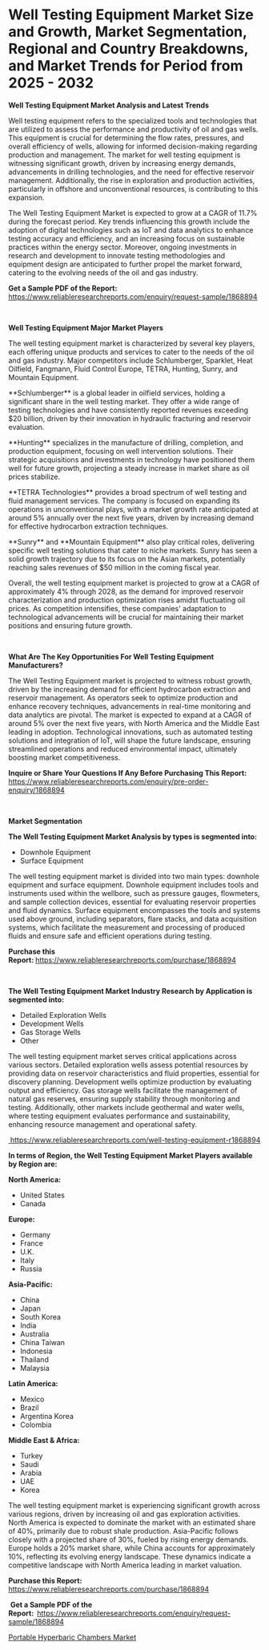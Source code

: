 <p><h1>Well Testing Equipment Market Size and Growth, Market Segmentation, Regional and Country Breakdowns, and Market Trends for Period from 2025 -  2032</h1></p><p><strong>Well Testing Equipment Market Analysis and Latest Trends</strong></p>
<p><p>Well testing equipment refers to the specialized tools and technologies that are utilized to assess the performance and productivity of oil and gas wells. This equipment is crucial for determining the flow rates, pressures, and overall efficiency of wells, allowing for informed decision-making regarding production and management. The market for well testing equipment is witnessing significant growth, driven by increasing energy demands, advancements in drilling technologies, and the need for effective reservoir management. Additionally, the rise in exploration and production activities, particularly in offshore and unconventional resources, is contributing to this expansion. </p><p>The Well Testing Equipment Market is expected to grow at a CAGR of 11.7% during the forecast period. Key trends influencing this growth include the adoption of digital technologies such as IoT and data analytics to enhance testing accuracy and efficiency, and an increasing focus on sustainable practices within the energy sector. Moreover, ongoing investments in research and development to innovate testing methodologies and equipment design are anticipated to further propel the market forward, catering to the evolving needs of the oil and gas industry.</p></p>
<p><strong>Get a Sample PDF of the Report:&nbsp;</strong> <a href="https://www.reliableresearchreports.com/enquiry/request-sample/1868894?utm_campaign=3543&utm_medium=2&utm_source=Github&utm_content=ia&utm_term=08042025&utm_id=well-testing-equipment">https://www.reliableresearchreports.com/enquiry/request-sample/1868894</a></p>
<p>&nbsp;</p>
<p><strong>Well Testing Equipment Major Market Players</strong></p>
<p><p>The well testing equipment market is characterized by several key players, each offering unique products and services to cater to the needs of the oil and gas industry. Major competitors include Schlumberger, Sparklet, Heat Oilfield, Fangmann, Fluid Control Europe, TETRA, Hunting, Sunry, and Mountain Equipment.</p><p>**Schlumberger** is a global leader in oilfield services, holding a significant share in the well testing market. They offer a wide range of testing technologies and have consistently reported revenues exceeding $20 billion, driven by their innovation in hydraulic fracturing and reservoir evaluation.</p><p>**Hunting** specializes in the manufacture of drilling, completion, and production equipment, focusing on well intervention solutions. Their strategic acquisitions and investments in technology have positioned them well for future growth, projecting a steady increase in market share as oil prices stabilize.</p><p>**TETRA Technologies** provides a broad spectrum of well testing and fluid management services. The company is focused on expanding its operations in unconventional plays, with a market growth rate anticipated at around 5% annually over the next five years, driven by increasing demand for effective hydrocarbon extraction techniques.</p><p>**Sunry** and **Mountain Equipment** also play critical roles, delivering specific well testing solutions that cater to niche markets. Sunry has seen a solid growth trajectory due to its focus on the Asian markets, potentially reaching sales revenues of $50 million in the coming fiscal year.</p><p>Overall, the well testing equipment market is projected to grow at a CAGR of approximately 4% through 2028, as the demand for improved reservoir characterization and production optimization rises amidst fluctuating oil prices. As competition intensifies, these companies' adaptation to technological advancements will be crucial for maintaining their market positions and ensuring future growth.</p></p>
<p>&nbsp;</p>
<p><strong>What Are The Key Opportunities For Well Testing Equipment Manufacturers?</strong></p>
<p><p>The Well Testing Equipment market is projected to witness robust growth, driven by the increasing demand for efficient hydrocarbon extraction and reservoir management. As operators seek to optimize production and enhance recovery techniques, advancements in real-time monitoring and data analytics are pivotal. The market is expected to expand at a CAGR of around 5% over the next five years, with North America and the Middle East leading in adoption. Technological innovations, such as automated testing solutions and integration of IoT, will shape the future landscape, ensuring streamlined operations and reduced environmental impact, ultimately boosting market competitiveness.</p></p>
<p><strong>Inquire or Share Your Questions If Any Before Purchasing This Report:</strong> <a href="https://www.reliableresearchreports.com/enquiry/pre-order-enquiry/1868894?utm_campaign=3543&utm_medium=2&utm_source=Github&utm_content=ia&utm_term=08042025&utm_id=well-testing-equipment">https://www.reliableresearchreports.com/enquiry/pre-order-enquiry/1868894</a></p>
<p>&nbsp;</p>
<p><strong>Market Segmentation</strong></p>
<p><strong>The Well Testing Equipment Market Analysis by types is segmented into:</strong></p>
<p><ul><li>Downhole Equipment</li><li>Surface Equipment</li></ul></p>
<p><p>The well testing equipment market is divided into two main types: downhole equipment and surface equipment. Downhole equipment includes tools and instruments used within the wellbore, such as pressure gauges, flowmeters, and sample collection devices, essential for evaluating reservoir properties and fluid dynamics. Surface equipment encompasses the tools and systems used above ground, including separators, flare stacks, and data acquisition systems, which facilitate the measurement and processing of produced fluids and ensure safe and efficient operations during testing.</p></p>
<p><strong>Purchase this Report:&nbsp;</strong><a href="https://www.reliableresearchreports.com/purchase/1868894?utm_campaign=3543&utm_medium=2&utm_source=Github&utm_content=ia&utm_term=08042025&utm_id=well-testing-equipment">https://www.reliableresearchreports.com/purchase/1868894</a></p>
<p>&nbsp;</p>
<p><strong>The Well Testing Equipment Market Industry Research by Application is segmented into:</strong></p>
<p><ul><li>Detailed Exploration Wells</li><li>Development Wells</li><li>Gas Storage Wells</li><li>Other</li></ul></p>
<p><p>The well testing equipment market serves critical applications across various sectors. Detailed exploration wells assess potential resources by providing data on reservoir characteristics and fluid properties, essential for discovery planning. Development wells optimize production by evaluating output and efficiency. Gas storage wells facilitate the management of natural gas reserves, ensuring supply stability through monitoring and testing. Additionally, other markets include geothermal and water wells, where testing equipment evaluates performance and sustainability, enhancing resource management and operational safety.</p></p>
<p><a href="https://www.reliableresearchreports.com/well-testing-equipment-r1868894?utm_campaign=3543&utm_medium=2&utm_source=Github&utm_content=ia&utm_term=08042025&utm_id=well-testing-equipment">&nbsp;https://www.reliableresearchreports.com/well-testing-equipment-r1868894</a></p>
<p><strong>In terms of Region, the Well Testing Equipment Market Players available by Region are:</strong></p>
<p>
    <p> <strong> North America: </strong>
        <ul>
            <li>United States</li>
            <li>Canada</li>
        </ul>
        </p> 
    <p> <strong> Europe: </strong>
        <ul>
            <li>Germany</li>
            <li>France</li>
            <li>U.K.</li>
            <li>Italy</li>
            <li>Russia</li>
        </ul>
        </p> 
    <p> <strong> Asia-Pacific: </strong>
        <ul>
            <li>China</li>
            <li>Japan</li>
            <li>South Korea</li>
            <li>India</li>
            <li>Australia</li>
            <li>China Taiwan</li>
            <li>Indonesia</li>
            <li>Thailand</li>
            <li>Malaysia</li>
        </ul>
        </p> 
    <p> <strong> Latin America: </strong>
        <ul>
            <li>Mexico</li>
            <li>Brazil</li>
            <li>Argentina Korea</li>
            <li>Colombia</li>
        </ul>
        </p> 
    <p> <strong> Middle East & Africa: </strong>
        <ul>
            <li>Turkey</li>
            <li>Saudi</li>
            <li>Arabia</li>
            <li>UAE</li>
            <li>Korea</li>
        </ul>
    </p>
    </p>
<p><p>The well testing equipment market is experiencing significant growth across various regions, driven by increasing oil and gas exploration activities. North America is expected to dominate the market with an estimated share of 40%, primarily due to robust shale production. Asia-Pacific follows closely with a projected share of 30%, fueled by rising energy demands. Europe holds a 20% market share, while China accounts for approximately 10%, reflecting its evolving energy landscape. These dynamics indicate a competitive landscape with North America leading in market valuation.</p></p>
<p><strong>Purchase this Report: </strong><a href="https://www.reliableresearchreports.com/purchase/1868894?utm_campaign=3543&utm_medium=2&utm_source=Github&utm_content=ia&utm_term=08042025&utm_id=well-testing-equipment">https://www.reliableresearchreports.com/purchase/1868894</a></p>
<p>&nbsp;<strong>Get a Sample PDF of the Report:&nbsp;&nbsp;</strong><a href="https://www.reliableresearchreports.com/enquiry/request-sample/1868894?utm_campaign=3543&utm_medium=2&utm_source=Github&utm_content=ia&utm_term=08042025&utm_id=well-testing-equipment">https://www.reliableresearchreports.com/enquiry/request-sample/1868894</a></p>
<p><strong></strong></p>
<p><p><a href="https://github.com/debowflaggqw/Market-Research-Report-List-1/blob/main/portable-hyperbaric-chambers-market.md?utm_campaign=3543&utm_medium=2&utm_source=Github&utm_content=ia&utm_term=08042025&utm_id=well-testing-equipment">Portable Hyperbaric Chambers Market</a></p></p>